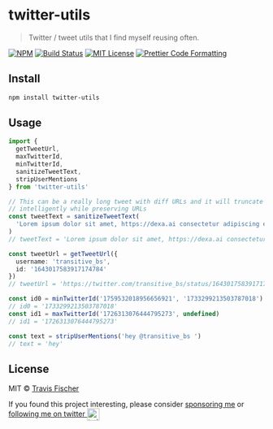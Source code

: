 # twitter-utils <!-- omit from toc -->

> Twitter / tweet utils that I find myself reusing often.

<p>
  <a href="https://www.npmjs.com/package/twitter-utils"><img alt="NPM" src="https://img.shields.io/npm/v/twitter-utils.svg" /></a>
  <a href="https://github.com/transitive-bullshit/twitter-utils/actions/workflows/test.yml"><img alt="Build Status" src="https://github.com/transitive-bullshit/twitter-utils/actions/workflows/main.yml/badge.svg" /></a>
  <a href="https://github.com/transitive-bullshit/twitter-utils/blob/main/license"><img alt="MIT License" src="https://img.shields.io/badge/license-MIT-blue" /></a>
  <a href="https://prettier.io"><img alt="Prettier Code Formatting" src="https://img.shields.io/badge/code_style-prettier-brightgreen.svg" /></a>
</p>

## Install

```bash
npm install twitter-utils
```

## Usage

```ts
import {
  getTweetUrl,
  maxTwitterId,
  minTwitterId,
  sanitizeTweetText,
  stripUserMentions
} from 'twitter-utils'

// This can be a really long tweet with diff URLs and it will truncate the text
// intelligently while preserving URLs
const tweetText = sanitizeTweetText(
  'Lorem ipsum dolor sit amet, https://dexa.ai consectetur adipiscing elit, sed do eiusmod tempor incididunt ut labore et dolore magna aliqua. Ut enim ad minim veniam, quis nostrud exercitation ullamco laboris nisi ut aliquip ex ea commodo consequat. Duis aute irure dolor in reprehenderit in voluptate velit esse cillum dolore eu fugiat nulla pariatur. Excepteur sint occaecat cupidatat non proident, sunt in culpa qui officia deserunt mollit anim id est laborum https://transitivebullsh.it/about'
)
// tweetText = 'Lorem ipsum dolor sit amet, https://dexa.ai consectetur adipiscing elit, sed do eiusmod tempor incididunt ut labore et dolore magna aliqua. Ut enim ad minim veniam, quis nostrud exercitation ullamco laboris nisi ut aliquip ex ea commodo consequa... https://transitivebullsh.it/about'

const tweetUrl = getTweetUrl({
  username: 'transitive_bs',
  id: '1643017583917174784'
})
// tweetUrl = 'https://twitter.com/transitive_bs/status/1643017583917174784'

const id0 = minTwitterId('1759532018956656921', '1733299213503787018')
// id0 = '1733299213503787018'
const id1 = maxTwitterId('1726313076444795273', undefined)
// id1 = '1726313076444795273'

const text = stripUserMentions('hey @transitive_bs ')
// text = 'hey'
```

## License

MIT © [Travis Fischer](https://transitivebullsh.it)

If you found this project interesting, please consider [sponsoring me](https://github.com/sponsors/transitive-bullshit) or <a href="https://twitter.com/transitive_bs">following me on twitter <img src="https://storage.googleapis.com/saasify-assets/twitter-logo.svg" alt="twitter" height="24px" align="center"></a>
